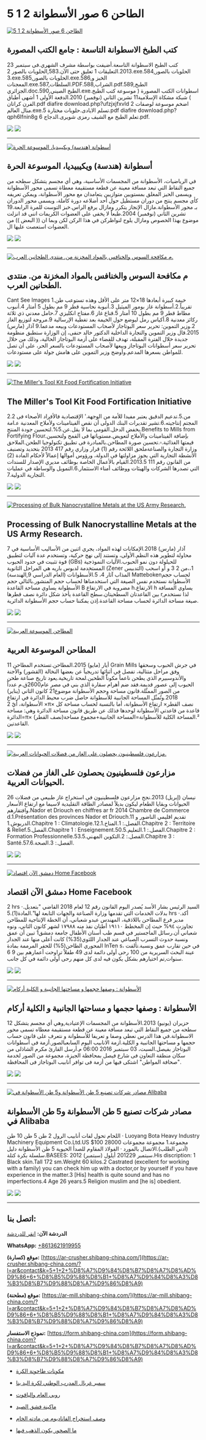# 5 1 2 الطاحن 6 صور الأسطوانة

<a href="https://swt.shibang-china.com/?l=ar&img&k=5+1+2+%D8%A7%D9%84%D8%B7%D8%A7%D8%AD%D9%86+6+%D8%B5%D9%88%D8%B1+%D8%A7%D9%84%D8%A3%D8%B3%D8%B7%D9%88%D8%A7%D9%86%D8%A9" target="_blank">![5 1 2 الطاحن 6 صور الأسطوانة](http://static.shibang-china.com/all-800x300/230.jpg)</a>

## كتب الطبخ الاسطوانة التاسعة : جامع الكتب المصورة
كتب الطبخ الاسطوانة التاسعة.أضيفت بواسطة مشرف الشهري.فى سبتمبر 23 2013.التعليقات 1 تعليق حتى الآن.583,الحلويات بالصور 2.exe.584,الحلويات بالصور 3.exe.585,الحلويات بالصور.exe.586,الخبز و المعجنات.exe.587,السلطات.PDF.588,الشراب.pdf.589,الطبخ الجزائري.doc.590,الطبخ الصيني.exe.اسطوانات الكتب المصورة ( موسوعة كتب الطبخ ) شبكة مشكاة الإسلامية11 تشرين الثاني (نوفمبر) 2010.الدفعة الأولى 1 أشهى أطباق الفرن كراتان.pdf diafire download.php?ufzjxjfxvld 2 اضخم موسوعة لوصفات منال العالم.exe.5 تسلم الايادى.حلويات مختارة.pdf diafire download.php?qph6lfnin8g 6 تعلم الطبخ مع الشيف رمزى شويرى.الدجاج.pdf.


<a href="https://whatsapp.shibangsoft.com/WhatsApp.php" target="_blank" title="WhatsApp">![](http://static.shibang-china.com/icon/whatsapp.png)</a> <a href="https://swt.shibang-china.com/?l=ar&icon&k=5+1+2+%D8%A7%D9%84%D8%B7%D8%A7%D8%AD%D9%86+6+%D8%B5%D9%88%D8%B1+%D8%A7%D9%84%D8%A3%D8%B3%D8%B7%D9%88%D8%A7%D9%86%D8%A9" target="_blank">![](http://static.shibang-china.com/icon/chat-ar.png)</a>

---

<a href="https://swt.shibang-china.com/?l=ar&img&k=5+1+2+%D8%A7%D9%84%D8%B7%D8%A7%D8%AD%D9%86+6+%D8%B5%D9%88%D8%B1+%D8%A7%D9%84%D8%A3%D8%B3%D8%B7%D9%88%D8%A7%D9%86%D8%A9" target="_blank">![أسطوانة (هندسة) ويكيبيديا، الموسوعة الحرة](http://static.shibang-china.com/all-800x300/1096.jpg)</a>

## أسطوانة (هندسة) ويكيبيديا، الموسوعة الحرة
في الرياضيات، الأسطوانة من المجسمات الأساسية، وهي أي مجسم يتشكل سطحه من جميع النقاط التي تبعد مسافة معينة عن قطعة مستقيمة معطاة تسمى محور الأسطوانة ويسمى الحيز المغلق بمستويين متوازيين يتعامدان مع محور الأسطوانة، ويمكن تعريفه كأي مجسم ينتج من دوران مستطيل حول أحد أضلاعه دورة كاملة، ويسمى محور الدوران بـ محور الأسطوانة.مازال الإنجاز يتكرر ومازال يرفع الراس.خبز التوست للمرة الرابعة.19 تشرين الثاني (نوفمبر) 2004.طبعاً لا يخفى على العضوات الكريمات انني قد انزلت موضوع بهذا الخصوص ومازال يلوح لنواظركن في هذا الركن لكن وبما ان (( البعض )) من العضوات استعصت عليها ال.


<a href="https://whatsapp.shibangsoft.com/WhatsApp.php" target="_blank" title="WhatsApp">![](http://static.shibang-china.com/icon/whatsapp.png)</a> <a href="https://swt.shibang-china.com/?l=ar&icon&k=5+1+2+%D8%A7%D9%84%D8%B7%D8%A7%D8%AD%D9%86+6+%D8%B5%D9%88%D8%B1+%D8%A7%D9%84%D8%A3%D8%B3%D8%B7%D9%88%D8%A7%D9%86%D8%A9" target="_blank">![](http://static.shibang-china.com/icon/chat-ar.png)</a>

---

<a href="https://swt.shibang-china.com/?l=ar&img&k=5+1+2+%D8%A7%D9%84%D8%B7%D8%A7%D8%AD%D9%86+6+%D8%B5%D9%88%D8%B1+%D8%A7%D9%84%D8%A3%D8%B3%D8%B7%D9%88%D8%A7%D9%86%D8%A9" target="_blank">![م مكافحة السوس والخنافس بالمواد المخزنة من. منتدى الطحانين العرب.](http://static.shibang-china.com/all-800x300/913.jpg)</a>

## م مكافحة السوس والخنافس بالمواد المخزنة من. منتدى الطحانين العرب.
Cant See Images 1.خيمة كبيرة أبعادها 18×12 متر على الأقل وهذه تستوعب طن تقريباً.2.أسطوانة غاز بومور الميثيل 3.أنبوبة نحاسية قطر 9 مم بطول 5 أمتار 4.أنبوب مطاط قطر 9 مم بطول 10 أمتار 5.قناع غاز 6.مفتاح انكليزي 7.حامل معدني ذي ثلاثة ركائز معدنية 8.أكياس رمل ليوضع حول الخيمة بعد تغطية الإرسالية 9.مروحة لتوزيع الغاز 2.وزير التموين: تحرير سعر البوتاجاز لأصحاب المستودعات وبيعه مدعما.9 آذار (مارس) 2015.قال وزير التموين والتجارة الداخلية الدكتور خالد حنفى، إن الوزارة ستطبق منظومة جديدة خلال الفترة المقبلة، تهدف للقضاء على أزمة البوتاجاز الحالية، وذلك من خلال تحرير سعر أسطوانات البوتاجاز وبيعها لأصحاب المستودعات بالسعر الحر، على أن تصل للمواطن بسعرها المدعم.وأوضح وزير التموين على هامش جولة على مستودعات.


<a href="https://whatsapp.shibangsoft.com/WhatsApp.php" target="_blank" title="WhatsApp">![](http://static.shibang-china.com/icon/whatsapp.png)</a> <a href="https://swt.shibang-china.com/?l=ar&icon&k=5+1+2+%D8%A7%D9%84%D8%B7%D8%A7%D8%AD%D9%86+6+%D8%B5%D9%88%D8%B1+%D8%A7%D9%84%D8%A3%D8%B3%D8%B7%D9%88%D8%A7%D9%86%D8%A9" target="_blank">![](http://static.shibang-china.com/icon/chat-ar.png)</a>

---

<a href="https://swt.shibang-china.com/?l=ar&img&k=5+1+2+%D8%A7%D9%84%D8%B7%D8%A7%D8%AD%D9%86+6+%D8%B5%D9%88%D8%B1+%D8%A7%D9%84%D8%A3%D8%B3%D8%B7%D9%88%D8%A7%D9%86%D8%A9" target="_blank">![The Miller&#39;s Tool Kit Food Fortification Initiative](http://static.shibang-china.com/all-800x300/647.jpg)</a>

## The Miller&#39;s Tool Kit Food Fortification Initiative
2.2 ﻣﻦ.5.ﺗﺪﻋﻴﻢ اﻟﺪﻗﻴﻖ ﻳﻌﺘﺒﺮ ﻣﻔﻴﺪا ﻟﻸﻣﺔ ﻣﻦ اﻟﻮﺟﻬﺔ.&#39; اﻹﻗﺘﺼﺎدﻳﺔ ﻓﺎﻷﻓﺮاد اﻷﺻﺤﺎء ﻓﻰ اﻟﻤﺠﺘﻢ إﻧﺘﺎﺟﻴﺘﻪ.6.ﺗﺸﻴﺮ ﺗﻘﺪﻳﺮات اﻟﺒﻨﻚ اﻟﺪوﻟﻰ أن ﻧﻘﺺ اﻟﻔﻴﺘﺎﻣﻴﻨﺎت وﻷﻣﻼح اﻟﻤﻌﺪﻧﻴﺔ ﻋ.ﺎﻣﺔ ﻳﺨﻔﺾ اﻟﺪﺧﻞ.اﻟﻘﻮﻣﻰ ﺑﻤﺎ ﻻ ﻳﻘﻞ.ﻋﻦ.5%.ﻟﺘﺤﺴﻴﻦ ﺟﻮدة اﻟﻤﻨﺘﺞ.Benefits to Mills from Fortifying Flour.ﺑﺈﺿﺎﻓﺔ اﻟﻔﻴﺘﺎﻣﻴﻨﺎت واﻷﻣﻼح ﻟﺘﻌﻮﻳﺾ.ﻣﺴﺘﻮﻳﺎﺗﻬﺎ ﻓﻰ اﻟﻘﻤﺢ وﻟﺘﺤﺴﻴﻦ ﻗﻴﻤﺘﻬﺎ اﻟﻐﺬاﺋﻴﺔ.▫.ﺗﺤﺴﻴﻦ ﺻﻮرة اﻟﻤﻄﺎﺣﻦ.ﺑﺎﻟﻤﺒﺎدرة ﻓﻰ ﺗﻄﺒﻴﻖ ﺗﻜﻨﻮﻟﻮﺟﻴﺎ اﻟﻄﺤﻦ.الملاحق وزارة التجارة والصناعةملحق اللائحة رقم (1) قرار وزاري رقم 417 2013 بتحديد وتصنيف الأنشطة التجارية التي يجوز مزاولتها في الدولة، ورؤوس أموالها إعمالاً لأحكام المادة (2) من القانون رقم 111 2013.5.القيام بالأعمال الخاصة بوظائف مديري الإصدار للسندات التي تصدرها الشركات والهيئات ووظائف أمناء الاستثمار.6.التمويل والوساطة في عمليات التجارية الدولية.7.


<a href="https://whatsapp.shibangsoft.com/WhatsApp.php" target="_blank" title="WhatsApp">![](http://static.shibang-china.com/icon/whatsapp.png)</a> <a href="https://swt.shibang-china.com/?l=ar&icon&k=5+1+2+%D8%A7%D9%84%D8%B7%D8%A7%D8%AD%D9%86+6+%D8%B5%D9%88%D8%B1+%D8%A7%D9%84%D8%A3%D8%B3%D8%B7%D9%88%D8%A7%D9%86%D8%A9" target="_blank">![](http://static.shibang-china.com/icon/chat-ar.png)</a>

---

<a href="https://swt.shibang-china.com/?l=ar&img&k=5+1+2+%D8%A7%D9%84%D8%B7%D8%A7%D8%AD%D9%86+6+%D8%B5%D9%88%D8%B1+%D8%A7%D9%84%D8%A3%D8%B3%D8%B7%D9%88%D8%A7%D9%86%D8%A9" target="_blank">![Processing of Bulk Nanocrystalline Metals at the US Army Research.](http://static.shibang-china.com/all-800x300/542.jpg)</a>

## Processing of Bulk Nanocrystalline Metals at the US Army Research.
7 آذار (مارس) 2018.الإمكانات لهذه المواد، يجري اثنين من الأساليب الأساسية في محاولة لتطوير هذه النظم.الأولى، وتستند إلى نهج حركية، وتستخدم عدة آليات لتطبيق قوة تثبيت في حدود الحبوب (GBs) للحيلولة دون نمو الحبوب.الآليات النموذجية المستخدمة لدبوس باريه هي المراحل الثانوية (Zener التدبيس) 1،،من 2 3 و أو اسحب المذاب آثار 4، 5.الأسطوانات (العام الدراسي 9,الهندسة) Mattebokenلحساب حجم الأسطوانة نستخدم نفس الصيغة التي استخدمناها لحساب حجم المنشور.بالتالي حجم الأسطوانة يساوي مساحة القاعدة B مضروبة في الارتفاع h.الارتفاع h يساوي المسافة بين القاعدتان السطحيتان.سطح القاعدة يأخذ شكل دائرة نصف قطرها r,لذا نستخدم صيغة مساحة الدائرة لحساب مساحة القاعدة.إذن يمكننا حساب حجم الأسطوانة الدائرية.


<a href="https://whatsapp.shibangsoft.com/WhatsApp.php" target="_blank" title="WhatsApp">![](http://static.shibang-china.com/icon/whatsapp.png)</a> <a href="https://swt.shibang-china.com/?l=ar&icon&k=5+1+2+%D8%A7%D9%84%D8%B7%D8%A7%D8%AD%D9%86+6+%D8%B5%D9%88%D8%B1+%D8%A7%D9%84%D8%A3%D8%B3%D8%B7%D9%88%D8%A7%D9%86%D8%A9" target="_blank">![](http://static.shibang-china.com/icon/chat-ar.png)</a>

---

<a href="https://swt.shibang-china.com/?l=ar&img&k=5+1+2+%D8%A7%D9%84%D8%B7%D8%A7%D8%AD%D9%86+6+%D8%B5%D9%88%D8%B1+%D8%A7%D9%84%D8%A3%D8%B3%D8%B7%D9%88%D8%A7%D9%86%D8%A9" target="_blank">![المطاحن الموسوعة العربية](http://static.shibang-china.com/all-800x300/831.jpg)</a>

## المطاحن الموسوعة العربية
11 أيار (مايو) 2015.المطاحن.تستخدم المطاحن Grain Mills في جرش الحبوب وسحقها وفق مراحل متتالية، تفصل في أثنائها تدريجياً عن بعضها النخالة (القشور) والأجنة والأندوسبيرم الذي يطحن ناعماً مكوناًً الطحين.لمحة تاريخية.يعود تاريخ صناعة طحن الحبوب إلى عصور قديمة.فقد ضم أهرام سقارة الذي بني في مصر عام2600ق.م عدداً من الصور الممثّلة.قانون مساحة وحجم الأسطوانة موضوع21 كانون الثاني (يناير) 2018.وتُمثّل المساحة الجانبية للأسطوانة حاصل ضرب محيط الدائرة في ارتفاع الأسطوانة، أيّ 2 ×π× نصف القطر× ارتفاع الأسطوانة، أما بالنسبة لحساب مساحة كل قاعدة من قاعدتي الأسطوانة لوحدها فذلك عن طريق قانون مساحة الدائرة وهي: مساحة الدائرة=π× (نصف القطر)².المساحة الكلية للأسطوانة=المساحة الجانبية+مجموع مساحة القاعدتين.


<a href="https://whatsapp.shibangsoft.com/WhatsApp.php" target="_blank" title="WhatsApp">![](http://static.shibang-china.com/icon/whatsapp.png)</a> <a href="https://swt.shibang-china.com/?l=ar&icon&k=5+1+2+%D8%A7%D9%84%D8%B7%D8%A7%D8%AD%D9%86+6+%D8%B5%D9%88%D8%B1+%D8%A7%D9%84%D8%A3%D8%B3%D8%B7%D9%88%D8%A7%D9%86%D8%A9" target="_blank">![](http://static.shibang-china.com/icon/chat-ar.png)</a>

---

<a href="https://swt.shibang-china.com/?l=ar&img&k=5+1+2+%D8%A7%D9%84%D8%B7%D8%A7%D8%AD%D9%86+6+%D8%B5%D9%88%D8%B1+%D8%A7%D9%84%D8%A3%D8%B3%D8%B7%D9%88%D8%A7%D9%86%D8%A9" target="_blank">![مزارعون فلسطينيون يحصلون على الغاز من فضلات الحيوانات العربية.](http://static.shibang-china.com/all-800x300/254.jpg)</a>

## مزارعون فلسطينيون يحصلون على الغاز من فضلات الحيوانات العربية.
26 نيسان (إبريل) 2013.نجح مزارعون فلسطينيون في استخراج غاز طبيعي من فضلات الحيوانات وبقايا الطعام ليكون بديلاً لمصادر الطاقة التقليدية لاسيما مع ارتفاع الأسعار وافتقارهم.Nador et Driouch en chiffres ar fr 2014 Chambre de Commerce d.1.Présentation des provinces Nador et Driouch.11 ﺗﻘﺪﻳﻢ اﻗﻠﯿﻤﻲ اﻟﻨﺎﺿﻮر و اﻟﺪرﻳﻮش.1.Chapitre 1 : Climatologie.اﻟﻔﺼﻞ.: 1.اﻟﻤﻨﺎخ.12.1.Chapitre 2 : Territoire &amp; Relief.اﻟﻔﺼﻞ.5.Chapitre 1 : Enseignement.اﻟﻔﺼﻞ.: 1.اﻟﺘﻌﻠﯿﻢ.50.5.Chapitre 2 : Formation Professionnelle.اﻟﻔﺼﻞ.: 2.اﻟﺘﻜﻮﻳﻦ اﻟﻤﮫﻨﻲ.53.5.Chapitre 3 : Santé.اﻟﻔﺼﻞ.: 3.اﻟﺼﺤﺔ.57.6.


<a href="https://whatsapp.shibangsoft.com/WhatsApp.php" target="_blank" title="WhatsApp">![](http://static.shibang-china.com/icon/whatsapp.png)</a> <a href="https://swt.shibang-china.com/?l=ar&icon&k=5+1+2+%D8%A7%D9%84%D8%B7%D8%A7%D8%AD%D9%86+6+%D8%B5%D9%88%D8%B1+%D8%A7%D9%84%D8%A3%D8%B3%D8%B7%D9%88%D8%A7%D9%86%D8%A9" target="_blank">![](http://static.shibang-china.com/icon/chat-ar.png)</a>

---

<a href="https://swt.shibang-china.com/?l=ar&img&k=5+1+2+%D8%A7%D9%84%D8%B7%D8%A7%D8%AD%D9%86+6+%D8%B5%D9%88%D8%B1+%D8%A7%D9%84%D8%A3%D8%B3%D8%B7%D9%88%D8%A7%D9%86%D8%A9" target="_blank">![دمشق الآن اقتصاد Home Facebook](http://static.shibang-china.com/all-800x300/1326.jpg)</a>

## دمشق الآن اقتصاد Home Facebook
2 hrs ·.السيد الرئيس بشار الأسد يُصدر اليوم القانون رقم 12 لعام 2018 القاضي &quot;بتعديل بدلات الخدمات التي تقدمها وزارة الصناعة والجهات التابعة لها&quot;.المادة(1).5 hrs ·.أكد مدير فرع المطاحن باللاذقية، المهندس عبدو شعباني، أن الخطة الإنتاجية للمطاحن تجاوزت ٩٤% حيث إن المخطط ١٩١١٠ أطنان نفذ منه ١٧٩٨٨ لشهر كانون الثاني، ونوه شعباني أن.رسائل الماجستير في قسم طب أسنان الأطفال جامعة دمشق1 تبين أن عمق ونسبة حدوث التسرب الصباغي عند الجدار اللثوي(35%) كانت أعلى منها عند الجدار المحوري الطاحن(5%) للحفر المرممة بمادة InTen s، في حين تقارب عمق ونسبة.تألفت عينة البحث السريرية من 100 رحى أولى دائمة لدى 49 طفلاً تراوحت أعمارهم بين 9 6 سنوات,تم اختيارهم بشكل يكون فيه لدى كل منهم رحى أولى دائمة في كل جانب.


<a href="https://whatsapp.shibangsoft.com/WhatsApp.php" target="_blank" title="WhatsApp">![](http://static.shibang-china.com/icon/whatsapp.png)</a> <a href="https://swt.shibang-china.com/?l=ar&icon&k=5+1+2+%D8%A7%D9%84%D8%B7%D8%A7%D8%AD%D9%86+6+%D8%B5%D9%88%D8%B1+%D8%A7%D9%84%D8%A3%D8%B3%D8%B7%D9%88%D8%A7%D9%86%D8%A9" target="_blank">![](http://static.shibang-china.com/icon/chat-ar.png)</a>

---

<a href="https://swt.shibang-china.com/?l=ar&img&k=5+1+2+%D8%A7%D9%84%D8%B7%D8%A7%D8%AD%D9%86+6+%D8%B5%D9%88%D8%B1+%D8%A7%D9%84%D8%A3%D8%B3%D8%B7%D9%88%D8%A7%D9%86%D8%A9" target="_blank">![الأسطوانة : وصفها حجمها و مساحتها الجانبية و الكلية أركام](http://static.shibang-china.com/all-800x300/1096.jpg)</a>

## الأسطوانة : وصفها حجمها و مساحتها الجانبية و الكلية أركام
12 حزيران (يونيو) 2013.الأسطوانة من المجسمات الإعتيادية,وهي أي مجسم يتشكل سطحه من جميع النقاط التي تبعد مسافة معينة عن قطعة مستقيمة معطاه تسمى محور الاسطوانة.في هذا الدرس نعطي وصفا و تعريفا للأسطوانة و نتعرف على قانون حساب حجمها و مساحتها الجانبية و الكلية.ازمة الانابيب اليوم السابعبالصور.أزمة فى أسطوانات البوتاجاز بفيصل.السبت، 03 سبتمبر 2016 06:00 م.أرسل القارئ مكرم الشاذلى من سكان منطقة التعاون فى شارع فيصل بمحافظة الجيزة، مجموعة من الصور لخدمة &quot;صحافة المواطن&quot; اشتكى فيها من أزمة فى توافر أنابيب البوتاجاز فى المحافظة.


<a href="https://whatsapp.shibangsoft.com/WhatsApp.php" target="_blank" title="WhatsApp">![](http://static.shibang-china.com/icon/whatsapp.png)</a> <a href="https://swt.shibang-china.com/?l=ar&icon&k=5+1+2+%D8%A7%D9%84%D8%B7%D8%A7%D8%AD%D9%86+6+%D8%B5%D9%88%D8%B1+%D8%A7%D9%84%D8%A3%D8%B3%D8%B7%D9%88%D8%A7%D9%86%D8%A9" target="_blank">![](http://static.shibang-china.com/icon/chat-ar.png)</a>

---

<a href="https://swt.shibang-china.com/?l=ar&img&k=5+1+2+%D8%A7%D9%84%D8%B7%D8%A7%D8%AD%D9%86+6+%D8%B5%D9%88%D8%B1+%D8%A7%D9%84%D8%A3%D8%B3%D8%B7%D9%88%D8%A7%D9%86%D8%A9" target="_blank">![مصادر شركات تصنيع 5 طن الأسطوانة و5 طن الأسطوانة في Alibaba](http://static.shibang-china.com/all-800x300/1012.jpg)</a>

## مصادر شركات تصنيع 5 طن الأسطوانة و5 طن الأسطوانة في Alibaba
اللحام تحول لفات أنابيب الرول 2 طن 5 طن 10 طن &middot; Luoyang Bota Heavy Industry Machinery Equipment Co.Ltd.US $100 28000 مجموعة.1 مجموعة مجموعات (أدني الطلب).الاتصال بالمورد &middot; الفولاذ المقاوم للصدأ الحيوية 5 طن الأسطوانة دليل سلسلة بكرة كتلة.BASEES: سبتمبر 201229 أيلول (سبتمبر) 2012.His discription: 1 Black skin.Tall 172 sm.Weight 60 kilos.2 Castrated (excellent for working with a family) you can check him up with a doctor,or by yourself if you have experience in the matter.3 [His] health is quite sound and has no imperfections.4 Age 26 years.5 Religion muslim and [he is] obedient.


<a href="https://whatsapp.shibangsoft.com/WhatsApp.php" target="_blank" title="WhatsApp">![](http://static.shibang-china.com/icon/whatsapp.png)</a> <a href="https://swt.shibang-china.com/?l=ar&icon&k=5+1+2+%D8%A7%D9%84%D8%B7%D8%A7%D8%AD%D9%86+6+%D8%B5%D9%88%D8%B1+%D8%A7%D9%84%D8%A3%D8%B3%D8%B7%D9%88%D8%A7%D9%86%D8%A9" target="_blank">![](http://static.shibang-china.com/icon/chat-ar.png)</a>

---
## اتصل بنا:

**الدردشة الآن:** [انقر للدردشة](https://swt.shibang-china.com?l=ar&contact&k=5+1+2+%D8%A7%D9%84%D8%B7%D8%A7%D8%AD%D9%86+6+%D8%B5%D9%88%D8%B1+%D8%A7%D9%84%D8%A3%D8%B3%D8%B7%D9%88%D8%A7%D9%86%D8%A9)

**WhatsApp:**  [+8613621919955](https://whatsapp.shibangsoft.com/WhatsApp.php)

**موقع (كسارة):** [https://ar-crusher.shibang-china.com/](https://ar-crusher.shibang-china.com/?l=ar&contact&k=5+1+2+%D8%A7%D9%84%D8%B7%D8%A7%D8%AD%D9%86+6+%D8%B5%D9%88%D8%B1+%D8%A7%D9%84%D8%A3%D8%B3%D8%B7%D9%88%D8%A7%D9%86%D8%A9)

**موقع (مطحنة):** [https://ar-mill.shibang-china.com/](https://ar-mill.shibang-china.com/?l=ar&contact&k=5+1+2+%D8%A7%D9%84%D8%B7%D8%A7%D8%AD%D9%86+6+%D8%B5%D9%88%D8%B1+%D8%A7%D9%84%D8%A3%D8%B3%D8%B7%D9%88%D8%A7%D9%86%D8%A9)

**نموذج الاستفسار:** [https://form.shibang-china.com](https://form.shibang-china.com?l=ar&contact&k=5+1+2+%D8%A7%D9%84%D8%B7%D8%A7%D8%AD%D9%86+6+%D8%B5%D9%88%D8%B1+%D8%A7%D9%84%D8%A3%D8%B3%D8%B7%D9%88%D8%A7%D9%86%D8%A9)

* [مكونات طاحونة الكرة](../22/%D9%85%D9%83%D9%88%D9%86%D8%A7%D8%AA%20%D8%B7%D8%A7%D8%AD%D9%88%D9%86%D8%A9%20%D8%A7%D9%84%D9%83%D8%B1%D8%A9.md)

* [سمير غربال المدرب الوطني لكرة اليد بنا](../22/%D8%B3%D9%85%D9%8A%D8%B1%20%D8%BA%D8%B1%D8%A8%D8%A7%D9%84%20%D8%A7%D9%84%D9%85%D8%AF%D8%B1%D8%A8%20%D8%A7%D9%84%D9%88%D8%B7%D9%86%D9%8A%20%D9%84%D9%83%D8%B1%D8%A9%20%D8%A7%D9%84%D9%8A%D8%AF%20%D8%A8%D9%86%D8%A7.md)

* [روبي العام والياقوت](../24/%D8%B1%D9%88%D8%A8%D9%8A%20%D8%A7%D9%84%D8%B9%D8%A7%D9%85%20%D9%88%D8%A7%D9%84%D9%8A%D8%A7%D9%82%D9%88%D8%AA.md)

* [ماكينة فشق الصيد](../21/%D9%85%D8%A7%D9%83%D9%8A%D9%86%D8%A9%20%D9%81%D8%B4%D9%82%20%D8%A7%D9%84%D8%B5%D9%8A%D8%AF.md)

* [وصف استخراج الفاناديوم من مادته الخام](../23/%D9%88%D8%B5%D9%81%20%D8%A7%D8%B3%D8%AA%D8%AE%D8%B1%D8%A7%D8%AC%20%D8%A7%D9%84%D9%81%D8%A7%D9%86%D8%A7%D8%AF%D9%8A%D9%88%D9%85%20%D9%85%D9%86%20%D9%85%D8%A7%D8%AF%D8%AA%D9%87%20%D8%A7%D9%84%D8%AE%D8%A7%D9%85.md)

* [ما الصخور يكون الذهب فيها](../23/%D9%85%D8%A7%20%D8%A7%D9%84%D8%B5%D8%AE%D9%88%D8%B1%20%D9%8A%D9%83%D9%88%D9%86%20%D8%A7%D9%84%D8%B0%D9%87%D8%A8%20%D9%81%D9%8A%D9%87%D8%A7.md)